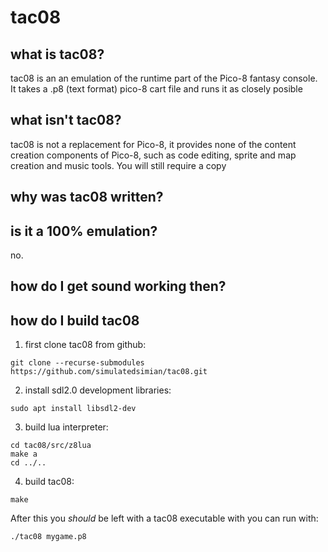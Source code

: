 # tac08

## what is tac08?
tac08 is an an emulation of the runtime part of the Pico-8 fantasy console. It takes a .p8 (text format) pico-8 cart file and runs it as closely posible

## what isn't tac08?
tac08 is not a replacement for Pico-8, it provides none of the content creation components of Pico-8, such as code editing, sprite and map creation and music tools. You will still require a copy 

## why was tac08 written? 

## is it a 100% emulation?
no.

## how do I get sound working then?

## how do I build tac08

1. first clone tac08 from github: 
```
git clone --recurse-submodules https://github.com/simulatedsimian/tac08.git
```

2. install sdl2.0 development libraries:
```
sudo apt install libsdl2-dev
```

3. build lua interpreter:
```
cd tac08/src/z8lua
make a
cd ../..
```

4. build tac08:
``` 
make
```
After this you *should* be left with a tac08 executable with you can run with:
```
./tac08 mygame.p8
```
